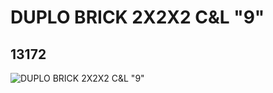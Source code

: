 # DUPLO BRICK 2X2X2 C&L "9"
## 13172
![DUPLO BRICK 2X2X2 C&L "9"](https://lc-www-live-s.legocdn.com/media/bricks/5/2/6024084.jpg)